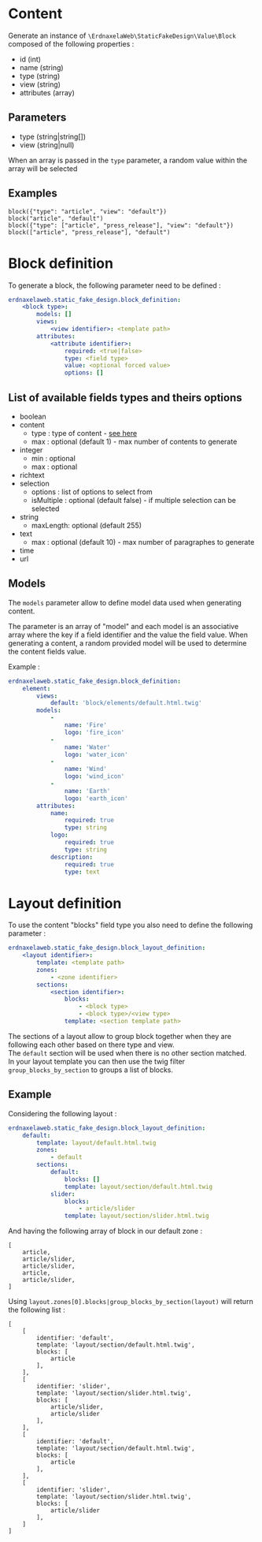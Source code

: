 # Content

Generate an instance of `\ErdnaxelaWeb\StaticFakeDesign\Value\Block` composed of the following properties :

- id (int)
- name (string)
- type (string)
- view (string)
- attributes (array)

## Parameters
- type (string|string[])
- view (string|null)

When an array is passed in the `type` parameter, a random value within the array will be selected

## Examples
```twig
block({"type": "article", "view": "default"})
block("article", "default")
block({"type": ["article", "press_release"], "view": "default"})
block(["article", "press_release"], "default")
```

# Block definition

To generate a block, the following parameter need to be defined :

```yaml
erdnaxelaweb.static_fake_design.block_definition:
    <block type>:
        models: []
        views:
            <view identifier>: <template path>
        attributes:
            <attribute identifier>:
                required: <true|false>
                type: <field type>
                value: <optional forced value>
                options: []
```
##  List of available fields types and theirs options
- boolean
- content
    - type : type of content - [see here](content.md)
    - max : optional (default 1) - max number of contents to generate
- integer
    - min : optional
    - max : optional
- richtext
- selection
    - options : list of options to select from
    - isMultiple : optional (default false) - if multiple selection can be selected
- string
    - maxLength: optional (default 255)
- text
    - max : optional (default 10) - max number of paragraphes to generate
- time
- url

## Models

The `models` parameter allow to define model data used when generating content.

The parameter is an array of "model" and each model is an associative array where the key if a field identifier and the value the field value.
When generating a content, a random provided model will be used to determine the content fields value.

Example :
```yaml
erdnaxelaweb.static_fake_design.block_definition:
    element:
        views:
            default: 'block/elements/default.html.twig'
        models:
            -
                name: 'Fire'
                logo: 'fire_icon'
            -
                name: 'Water'
                logo: 'water_icon'
            -
                name: 'Wind'
                logo: 'wind_icon'
            -
                name: 'Earth'
                logo: 'earth_icon'
        attributes:
            name:
                required: true
                type: string
            logo:
                required: true
                type: string
            description:
                required: true
                type: text
```

# Layout definition

To use the content "blocks" field type you also need to define the following parameter :

```yaml
erdnaxelaweb.static_fake_design.block_layout_definition:
    <layout identifier>:
        template: <template path>
        zones:
            - <zone identifier>
        sections:
            <section identifier>:
                blocks: 
                    - <block type>
                    - <block type>/<view type>
                template: <section template path>
```

The sections of a layout allow to group block together when they are following each other based on there type and view.\
The `default` section will be used when there is no other section matched.\
In your layout template you can then use the twig filter `group_blocks_by_section` to groups a list of blocks.

## Example
Considering the following layout :

```yaml
erdnaxelaweb.static_fake_design.block_layout_definition:
    default:
        template: layout/default.html.twig
        zones:
            - default
        sections:
            default:
                blocks: []
                template: layout/section/default.html.twig
            slider:
                blocks: 
                    - article/slider
                template: layout/section/slider.html.twig
```

And having the following array of block in our default zone :
````twig
[
    article,
    article/slider,
    article/slider,
    article,
    article/slider,
]
````

Using `layout.zones[0].blocks|group_blocks_by_section(layout)` will return the following list :

````twig
[
    [
        identifier: 'default',
        template: 'layout/section/default.html.twig',
        blocks: [
            article
        ],
    ],
    [
        identifier: 'slider',
        template: 'layout/section/slider.html.twig',
        blocks: [
            article/slider,
            article/slider
        ],
    ],
    [
        identifier: 'default',
        template: 'layout/section/default.html.twig',
        blocks: [
            article
        ],
    ],
    [
        identifier: 'slider',
        template: 'layout/section/slider.html.twig',
        blocks: [
            article/slider
        ],
    ]
]
````
